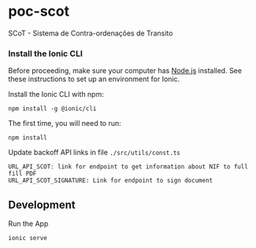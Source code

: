# poc-scot
SCoT - Sistema de Contra-ordenaçôes de Transito


### Install the Ionic CLI​

Before proceeding, make sure your computer has [Node.js](https://ionicframework.com/docs/reference/glossary#node) installed. See these instructions to set up an environment for Ionic.

Install the Ionic CLI with npm:
```shell
npm install -g @ionic/cli
```

The first time, you will need to run:
```shell
npm install
```


Update backoff API links in file `./src/utils/const.ts`
````
URL_API_SCOT: link for endpoint to get information about NIF to full fill PDF
URL_API_SCOT_SIGNATURE: Link for endpoint to sign document
````

## Development
Run the App
```shell
ionic serve
```